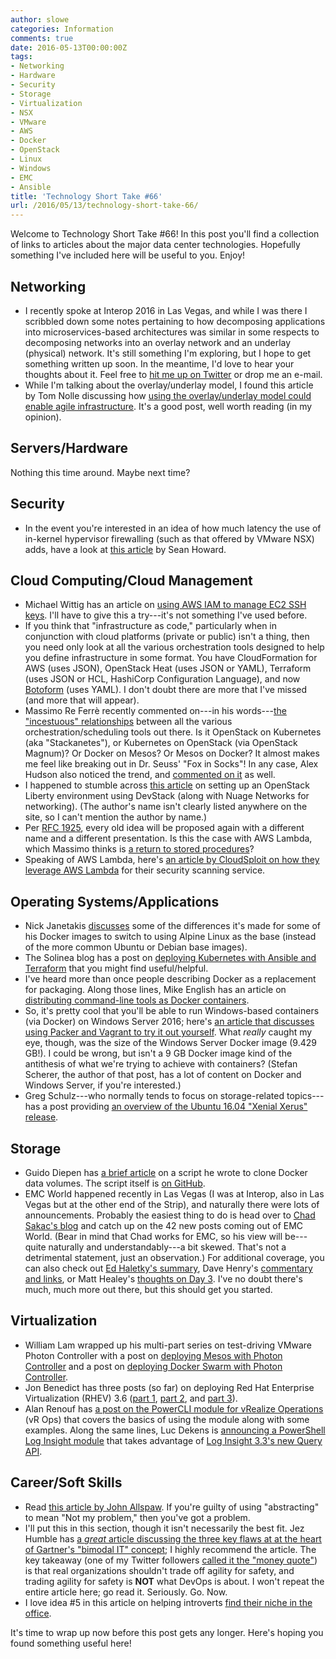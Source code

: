 ```yaml
---
author: slowe
categories: Information
comments: true
date: 2016-05-13T00:00:00Z
tags:
- Networking
- Hardware
- Security
- Storage
- Virtualization
- NSX
- VMware
- AWS
- Docker
- OpenStack
- Linux
- Windows
- EMC
- Ansible
title: 'Technology Short Take #66'
url: /2016/05/13/technology-short-take-66/
---
```


Welcome to Technology Short Take #66! In this post you'll find a collection of links to articles about the major data center technologies. Hopefully something I've included here will be useful to you. Enjoy!

## Networking

* I recently spoke at Interop 2016 in Las Vegas, and while I was there I scribbled down some notes pertaining to how decomposing applications into microservices-based architectures was similar in some respects to decomposing networks into an overlay network and an underlay (physical) network. It's still something I'm exploring, but I hope to get something written up soon. In the meantime, I'd love to hear your thoughts about it. Feel free to [hit me up on Twitter][link-34] or drop me an e-mail.
* While I'm talking about the overlay/underlay model, I found this article by Tom Nolle discussing how [using the overlay/underlay model could enable agile infrastructure][link-33]. It's a good post, well worth reading (in my opinion).

## Servers/Hardware

Nothing this time around. Maybe next time?

## Security

* In the event you're interested in an idea of how much latency the use of in-kernel hypervisor firewalling (such as that offered by VMware NSX) adds, have a look at [this article][link-9] by Sean Howard.

## Cloud Computing/Cloud Management

* Michael Wittig has an article on [using AWS IAM to manage EC2 SSH keys][link-1]. I'll have to give this a try---it's not something I've used before.
* If you think that "infrastructure as code," particularly when in conjunction with cloud platforms (private or public) isn't a thing, then you need only look at all the various orchestration tools designed to help you define infrastructure in some format. You have CloudFormation for AWS (uses JSON), OpenStack Heat (uses JSON or YAML), Terraform (uses JSON or HCL, HashiCorp Configuration Language), and now [Botoform][link-2] (uses YAML). I don't doubt there are more that I've missed (and more that will appear).
* Massimo Re Ferrè recently commented on---in his words---[the "incestuous" relationships][link-6] between all the various orchestration/scheduling tools out there. Is it OpenStack on Kubernetes (aka "Stackanetes"), or Kubernetes on OpenStack (via OpenStack Magnum)? Or Docker on Mesos? Or Mesos on Docker? It almost makes me feel like breaking out in Dr. Seuss' "Fox in Socks"! In any case, Alex Hudson also noticed the trend, and [commented on it][link-7] as well.
* I happened to stumble across [this article][link-10] on setting up an OpenStack Liberty environment using DevStack (along with Nuage Networks for networking). (The author's name isn't clearly listed anywhere on the site, so I can't mention the author by name.)
* Per [RFC 1925][link-18], every old idea will be proposed again with a different name and a different presentation. Is this the case with AWS Lambda, which Massimo thinks is [a return to stored procedures][link-19]?
* Speaking of AWS Lambda, here's [an article by CloudSploit on how they leverage AWS Lambda][link-20] for their security scanning service.

## Operating Systems/Applications

* Nick Janetakis [discusses][link-8] some of the differences it's made for some of his Docker images to switch to using Alpine Linux as the base (instead of the more common Ubuntu or Debian base images).
* The Solinea blog has a post on [deploying Kubernetes with Ansible and Terraform][link-11] that you might find useful/helpful.
* I've heard more than once people describing Docker as a replacement for packaging. Along those lines, Mike English has an article on [distributing command-line tools as Docker containers][link-14].
* So, it's pretty cool that you'll be able to run Windows-based containers (via Docker) on Windows Server 2016; here's [an article that discusses using Packer and Vagrant to try it out yourself][link-15]. What _really_ caught my eye, though, was the size of the Windows Server Docker image (9.429 GB!). I could be wrong, but isn't a 9 GB Docker image kind of the antithesis of what we're trying to achieve with containers? (Stefan Scherer, the author of that post, has a lot of content on Docker and Windows Server, if you're interested.)
* Greg Schulz---who normally tends to focus on storage-related topics---has a post providing [an overview of the Ubuntu 16.04 "Xenial Xerus" release][link-26].

## Storage

* Guido Diepen has [a brief article][link-4] on a script he wrote to clone Docker data volumes. The script itself is [on GitHub][link-5].
* EMC World happened recently in Las Vegas (I was at Interop, also in Las Vegas but at the other end of the Strip), and naturally there were lots of announcements. Probably the easiest thing to do is head over to [Chad Sakac's blog][link-27] and catch up on the 42 new posts coming out of EMC World. (Bear in mind that Chad works for EMC, so his view will be---quite naturally and understandably---a bit skewed. That's not a detrimental statement, just an observation.) For additional coverage, you can also check out [Ed Haletky's summary][link-28], Dave Henry's [commentary and links][link-29], or Matt Healey's [thoughts on Day 3][link-30]. I've no doubt there's much, much more out there, but this should get you started.

## Virtualization

* William Lam wrapped up his multi-part series on test-driving VMware Photon Controller with a post on [deploying Mesos with Photon Controller][link-16] and a post on [deploying Docker Swarm with Photon Controller][link-17].
* Jon Benedict has three posts (so far) on deploying Red Hat Enterprise Virtualization (RHEV) 3.6 ([part 1][link-21], [part 2][link-22], and [part 3][link-23]).
* Alan Renouf has [a post on the PowerCLI module for vRealize Operations][link-25] (vR Ops) that covers the basics of using the module along with some examples. Along the same lines, Luc Dekens is [announcing a PowerShell Log Insight module][link-31] that takes advantage of [Log Insight 3.3's new Query API][link-32].

## Career/Soft Skills

* Read [this article by John Allspaw][link-3]. If you're guilty of using "abstracting" to mean "Not my problem," then you've got a problem.
* I'll put this in this section, though it isn't necessarily the best fit. Jez Humble has [a _great_ article discussing the three key flaws at at the heart of Gartner's "bimodal IT" concept][link-13]; I highly recommend the article. The key takeaway (one of my Twitter followers [called it the "money quote"][link-12]) is that real organizations shouldn't trade off agility for safety, and trading agility for safety is **NOT** what DevOps is about. I won't repeat the entire article here; go read it. Seriously. Go. Now.
* I love idea #5 in this article on helping introverts [find their niche in the office][link-24].

It's time to wrap up now before this post gets any longer. Here's hoping you found something useful here!

[link-1]: https://dzone.com/articles/manage-aws-ec2-ssh-access-with-iam
[link-2]: https://github.com/russellballestrini/botoform
[link-3]: http://www.kitchensoap.com/2016/04/28/abstract-as-a-verb/
[link-4]: https://www.guidodiepen.nl/2016/05/cloning-docker-data-volumes/
[link-5]: https://github.com/gdiepen/docker-convenience-scripts
[link-6]: http://www.it20.info/2016/03/the-incestuous-relations-among-containers-orchestration-tools/
[link-7]: http://www.alexhudson.com/2016/04/29/containing-incestuousness/
[link-8]: http://nickjanetakis.com/blog/alpine-based-docker-images-make-a-difference-in-real-world-apps
[link-9]: http://nsxperts.com/?p=100
[link-10]: https://pinrojas.com/2016/04/03/building-a-nuageopenstack-demo-at-home-part1/
[link-11]: http://solinea.com/blog/deploying-kubernetes-ansible-terraform
[link-12]: https://twitter.com/andyhky/status/729720208009535489
[link-13]: http://continuousdelivery.com/2016/04/the-flaw-at-the-heart-of-bimodal-it/
[link-14]: https://spin.atomicobject.com/2015/11/30/command-line-tools-docker/
[link-15]: https://stefanscherer.github.io/setup-local-windows-2016-tp5-docker-vm/
[link-16]: http://www.virtuallyghetto.com/2016/04/test-driving-vmware-photon-controller-part-3b-deploying-mesos.html
[link-17]: http://www.virtuallyghetto.com/2016/04/test-driving-vmware-photon-controller-part-3c-deploying-docker-swarm.html
[link-18]: https://tools.ietf.org/html/rfc1925
[link-19]: http://www.it20.info/2016/04/aws-lambda-a-few-years-of-advancement-and-we-are-back-to-stored-procedures/
[link-20]: http://blog.cloudsploit.com/2015/09/15/how-we-use-lambda/
[link-21]: http://captainkvm.com/2016/05/deploying-rhev-pt1/
[link-22]: http://captainkvm.com/2016/05/deploying-rhev-3-6-pt2/
[link-23]: http://captainkvm.com/2016/05/deploying-rhev-3-6-pt3-storage/
[link-24]: http://workawesome.com/office-life/6-ways-introverts-find-niche-in-office/
[link-25]: http://blogs.vmware.com/PowerCLI/2016/05/getting-started-with-powercli-for-vrealize-operations-vr-ops.html
[link-26]: http://storageioblog.com/ubuntu-16-04-lts-aka-xenial-xerus-whats-in-the-bits-and-bytes/
[link-27]: http://virtualgeek.typepad.com/virtual_geek/
[link-28]: https://www.virtualizationpractice.com/emcworld-announcements-37503/
[link-29]: http://geekfluent.com/2014/05/05/summary-of-emcs-monday-announcements/
[link-30]: http://www.neuralytix.com/?p=8033
[link-31]: http://www.lucd.info/2016/04/29/loginsight-module/
[link-32]: http://sflanders.net/2016/04/20/log-insight-3-3-query-api/
[link-33]: http://blog.cimicorp.com/?p=2629
[link-34]: https://twitter.com/scott_lowe
